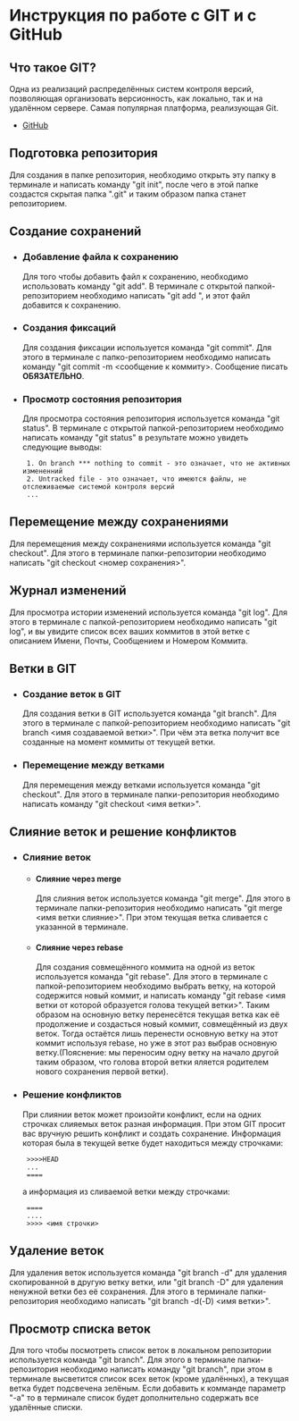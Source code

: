  # Инструкция по работе с GIT и с GitHub

## Что такое GIT?

 Одна из реализаций распределённых систем контроля версий, позволяющая организовать версионность, как локально, так и на удалённом сервере. Самая популярная платформа, реализующая  Git.
  * [GitHub](https://github.com)

 ## Подготовка репозитория

 Для создания в папке репозитория, необходимо открыть эту папку в терминале и написать команду "git init", после чего в этой папке создастся скрытая папка ".git" и таким образом папка станет репозиторием.

 ## Создание сохранений
 * ### Добавление файла к сохранению

      Для того чтобы добавить файл к сохранению, необходимо использовать команду "git add". В терминале с открытой папкой-репозиторием необходимо написать "git add <file name>", и этот файл добавится к сохранению.

 * ### Создания фиксаций  

   Для создания фиксации используется команда "git commit". Для этого в терминале с папко-репозиторием необходимо написать команду "git commit -m <сообщение к коммиту>. Сообщение писать **ОБЯЗАТЕЛЬНО**.

 * ### Просмотр состояния репозитория

   Для просмотра состояния репозитория используется команда "git status". В терминале с открытой папкой-репозиторием необходимо написать команду "git status" в результате можно увидеть следующие выводы:

        1. On branch *** nothing to commit - это означает, что не активных измененний
        2. Untracked file - это означает, что имеются файлы, не отслеживаемые системой контроля версий
        ...

 ## Перемещение между сохранениями

  Для перемещения между сохранениями используется команда "git checkout". Для этого в терминале папки-репозитории  необходимо написать "git checkout <номер сохранения>".

 ## Журнал изменений

  Для просмотра истории изменений используется команда "git log". Для этого в терминале с папкой-репозиторием необходимо написать "git log", и вы увидите список всех ваших коммитов в этой ветке с описанием Имени, Почты, Сообщением и Номером Коммита.

 ## Ветки в GIT
 * ### Создание веток в GIT

   Для создания ветки в GIT используется команда "git branch". Для этого в терминале с папкой-репозиторием необходимо написать "git branch <имя создаваемой ветки>". При чём эта ветка получит все созданные на момент коммиты от текущей ветки. 

  * ### Перемещение между ветками

    Для перемещения между ветками используется команда "git checkout". Для этого в терминале папки-репозитория необходимо написать команду "git checkout <имя ветки>".

 ## Слияние веток и решение конфликтов
 * ### Слияние веток
   * #### Слияние через merge

     Для слияния веток используется команда "git merge". Для этого в терминале папки-репозитория необходимо написать "git merge <имя ветки слияние>". При этом текущая ветка сливается с указанной в терминале.

   * #### Слияние через rebase
   
     Для создания совмещённого коммита на одной из веток используется команда "git rebase". Для этого в терминале с папкой-репозиторием необходимо выбрать ветку, на которой содержится новый коммит, и написать команду "git rebase <имя ветки от которой образуется голова текущей ветки>". Таким образом на основную ветку перенесётся текущая ветка как её продолжение и создасться новый коммит, совмещённый из двух веток. Тогда остаётся лишь перенести основную ветку на этот коммит используя rebase, но уже в этот раз выбрав основную ветку.(Пояснение: мы переносим одну ветку на начало другой таким образом, что голова второй ветки яляется родителем нового сохранения первой ветки).

  * ### Решение конфликтов 

    При слиянии веток может произойти конфликт, если на одних строчках слияемых веток разная информация. При этом GIT просит вас вручную решить конфликт и создать сохранение. Информация которая была в текущей ветке будет находиться между строчками:

         >>>>HEAD
         ...
         ====
    а информация из сливаемой ветки между строчками:

         ====
         ....
         >>>> <имя строчки>

 ## Удаление веток

  Для удаления веток используется команда "git branch -d" для удаления скопированной в другую ветку ветки, или "git branch -D" для удаления ненужной ветки без её сохранения. Для этого в терминале папки-репозитория необходимо написать "git branch -d(-D) <имя ветки>".

 ## Просмотр списка веток

  Для того чтобы посмотреть список веток в локальном репозитории используется команда "git branch". Для этого в терминале папки-репозитория необходимо написать команду "git branch", при этом в терминале высветится список всех веток (кроме удалённых), а текущая ветка будет подсвечена зелёным. Если добавить к комманде параметр "-a" то в терминале список будет дополнительно содержать все удалённые списки. 
